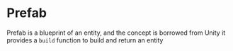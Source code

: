 # Prefab
Prefab is a blueprint of an entity, and the concept is borrowed from Unity
it provides a `build` function to build and return an entity